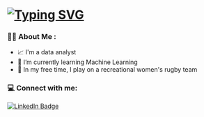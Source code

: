 

# [![Typing SVG](https://readme-typing-svg.demolab.com?font=Fira+Code&pause=1000&center=true&width=435&lines=Hi%2C+I'm+N'Keiya+Roberson)](https://git.io/typing-svg)


### :technologist: About Me :
- 📈 I'm a data analyst
- 🤔 I’m currently learning Machine Learning
- 🏅 In my free time, I play on a recreational women's rugby team

### :computer: Connect with me:
<div id="badges">
  <a href="https://www.linkedin.com/in/nkeiyaroberson/">
    <img src="https://img.shields.io/badge/LinkedIn-blue?style=for-the-badge&logo=linkedin&logoColor=white" alt="LinkedIn Badge"/>
  </a>


